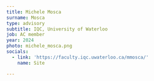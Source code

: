 ```yaml
---
title: Michele Mosca
surname: Mosca
type: advisory
subtitle: IQC, University of Waterloo
job: AC member
year: 2024
photo: michele_mosca.png
socials:
  - link: 'https://faculty.iqc.uwaterloo.ca/mmosca/'
    name: Site

---
```

